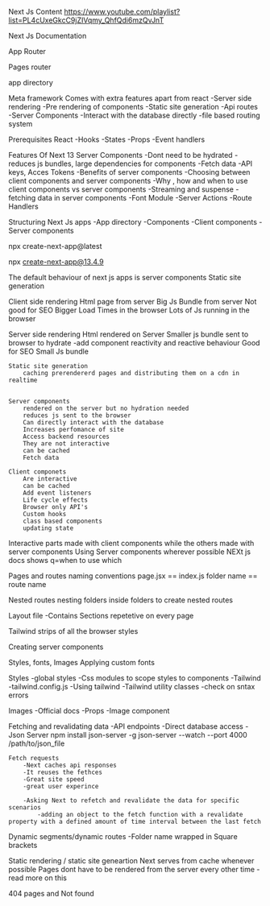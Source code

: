 Next Js Content
https://www.youtube.com/playlist?list=PL4cUxeGkcC9jZIVqmy_QhfQdi6mzQvJnT

Next Js Documentation

App Router

Pages router


app directory

Meta framework
Comes with extra features apart from react
    -Server side rendering
    -Pre rendering of components
    -Static site generation
    -Api routes
    -Server Components
    -Interact with the database directly
    -file based routing system

Prerequisites
    React
        -Hooks
        -States
        -Props 
        -Event handlers

Features Of Next 13
    Server Components
        -Dont need to be hydrated
        -reduces js bundles, large dependencies for components
        -Fetch data
        -API keys, Acces Tokens
        -Benefits of server components
        -Choosing between client components and server components
        -Why , how and when to use client components vs server components
        -Streaming and suspense
        -fetching data in server components
        -Font Module
        -Server Actions
        -Route Handlers

Structuring Next Js apps
    -App directory
        -Components
            -Client components
            -Server components

npx create-next-app@latest

npx create-next-app@13.4.9



The default behaviour of next js apps is server components
Static site generation

Client side rendering
    Html page from server
    Big Js Bundle from server
    Not good for SEO
    Bigger Load Times in the browser
    Lots of Js running in the browser

Server side rendering
    Html rendered on Server 
    Smaller js bundle sent to browser to hydrate 
            -add component reactivity and reactive behaviour
    Good for SEO
    Small Js bundle

    Static site generation
        caching prerendererd pages and distributing them on a cdn in realtime
    

    Server components
        rendered on the server but no hydration needed
        reduces js sent to the browser
        Can directly interact with the database
        Increases perfomance of site
        Access backend resources
        They are not interactive
        can be cached
        Fetch data

    Client componets
        Are interactive
        can be cached
        Add event listeners
        Life cycle effects
        Browser only API's
        Custom hooks
        class based components
        updating state

Interactive parts made with client components while the others made with server components
Using Server components wherever possible
    NEXt js docs shows q=when to use which


Pages and routes
naming conventions
    page.jsx == index.js
    folder name == route name

Nested routes
    nesting folders inside folders to create nested routes


Layout file
    -Contains Sections repetetive on every page

Tailwind strips of all the browser styles

Creating server components

Styles, fonts, Images
Applying custom fonts

Styles
    -global styles
    -Css modules to scope styles to components
    -Tailwind
        -tailwind.config.js
        -Using tailwind
        -Tailwind utility classes
        -check on sntax errors  

Images
    -Official docs
    -Props
    -Image component


Fetching and revalidating data
    -API endpoints
    -Direct database access
    -Json Server
        npm install json-server -g
        json-server --watch --port 4000 /path/to/json_file
    
    Fetch requests
        -Next caches api responses
        -It reuses the fethces
        -Great site speed
        -great user experince

        -Asking Next to refetch and revalidate the data for specific scenarios
            -adding an object to the fetch function with a revalidate property with a defined amount of time interval between the last fetch


Dynamic segments/dynamic routes
    -Folder name wrapped in Square brackets


Static rendering / static site geneartion
    Next serves from cache whenever possible
    Pages dont have to be rendered from the server every other time
    -read more on this


404 pages and Not found